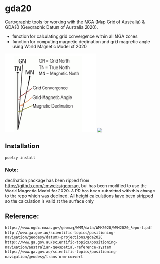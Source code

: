 # gda20
Cartographic tools for working with the MGA (Map Grid of Australia) & GDA20 (Geographic Datum of Australia 2020).
* function for calculating grid convergence within all MGA zones
* function for computing magnetic declination and grid magnetic angle using World Magnetic Model of 2020. 

<img src="assets/declination.png" width="300">
<img src="assets/wmm-2015.png" width="800">



## Installation
```
poetry install
```

### Note:
declination package has been ripped from https://github.com/cmweiss/geomag, but has been modified to use the World Magnetic Model for 2020. 
A PR has been submitted with this change to the repo which was declined.
All height calculations have been stripped so the calculation is valid at the surface only



## Reference: 
```
https://www.ngdc.noaa.gov/geomag/WMM/data/WMM2020/WMM2020_Report.pdf
http://www.ga.gov.au/scientific-topics/positioning-navigation/geodesy/datums-projections/gda2020
https://www.ga.gov.au/scientific-topics/positioning-navigation/australian-geospatial-reference-system
https://www.ga.gov.au/scientific-topics/positioning-navigation/geodesy/transform-convert
```
